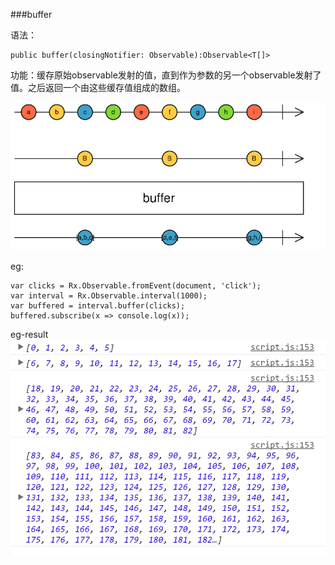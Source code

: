 ###buffer

语法：
```
public buffer(closingNotifier: Observable):Observable<T[]>
```
功能：缓存原始observable发射的值，直到作为参数的另一个observable发射了值。之后返回一个由这些缓存值组成的数组。

![](/assets/buffer.png)


eg:
```
var clicks = Rx.Observable.fromEvent(document, 'click');
var interval = Rx.Observable.interval(1000);
var buffered = interval.buffer(clicks);
buffered.subscribe(x => console.log(x));
```

eg-result
![](/assets/buffer-result.png)